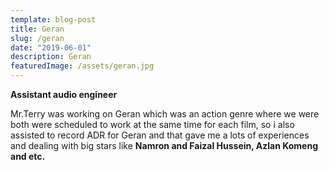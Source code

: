 ```yaml
---
template: blog-post
title: Geran
slug: /geran
date: "2019-06-01"
description: Geran
featuredImage: /assets/geran.jpg
---
```


**Assistant audio engineer**

Mr.Terry was working on Geran which was an action genre where we were both were scheduled to work at the same time for each film, so i also assisted to record ADR for Geran and that gave me a lots of experiences and dealing with big stars like **Namron and Faizal Hussein, Azlan Komeng and etc.**